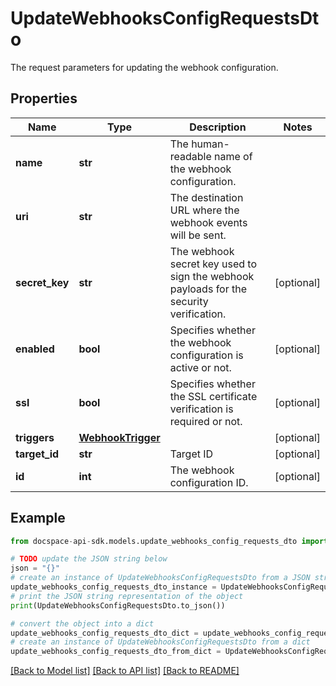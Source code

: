 # UpdateWebhooksConfigRequestsDto
The request parameters for updating the webhook configuration.

## Properties

Name | Type | Description | Notes
------------ | ------------- | ------------- | -------------
**name** | **str** | The human-readable name of the webhook configuration. | 
**uri** | **str** | The destination URL where the webhook events will be sent. | 
**secret_key** | **str** | The webhook secret key used to sign the webhook payloads for the security verification. | [optional] 
**enabled** | **bool** | Specifies whether the webhook configuration is active or not. | [optional] 
**ssl** | **bool** | Specifies whether the SSL certificate verification is required or not. | [optional] 
**triggers** | [**WebhookTrigger**](WebhookTrigger.md) |  | [optional] 
**target_id** | **str** | Target ID | [optional] 
**id** | **int** | The webhook configuration ID. | [optional] 

## Example

```python
from docspace-api-sdk.models.update_webhooks_config_requests_dto import UpdateWebhooksConfigRequestsDto

# TODO update the JSON string below
json = "{}"
# create an instance of UpdateWebhooksConfigRequestsDto from a JSON string
update_webhooks_config_requests_dto_instance = UpdateWebhooksConfigRequestsDto.from_json(json)
# print the JSON string representation of the object
print(UpdateWebhooksConfigRequestsDto.to_json())

# convert the object into a dict
update_webhooks_config_requests_dto_dict = update_webhooks_config_requests_dto_instance.to_dict()
# create an instance of UpdateWebhooksConfigRequestsDto from a dict
update_webhooks_config_requests_dto_from_dict = UpdateWebhooksConfigRequestsDto.from_dict(update_webhooks_config_requests_dto_dict)
```
[[Back to Model list]](../README.md#documentation-for-models) [[Back to API list]](../README.md#documentation-for-api-endpoints) [[Back to README]](../README.md)


